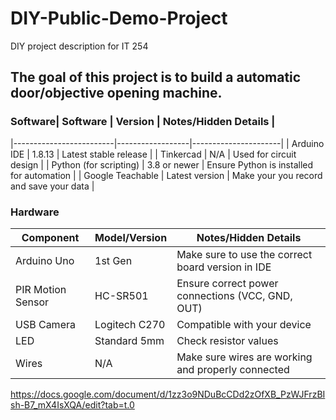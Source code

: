# DIY-Public-Demo-Project
DIY project description for IT 254

## The goal of this project is to build a automatic door/objective opening machine.

### Software| Software                | Version          | Notes/Hidden Details |
|-------------------------|------------------|----------------------|
| Arduino IDE             | 1.8.13           | Latest stable release |
| Tinkercad               | N/A              | Used for circuit design  |
| Python (for scripting)  | 3.8 or newer     | Ensure Python is installed for automation |
| Google Teachable        | Latest version   | Make your you record and save your data  |


### Hardware
| Component               | Model/Version     | Notes/Hidden Details |
|-------------------------|-------------------|----------------------|
| Arduino Uno             | 1st Gen           | Make sure to use the correct board version in IDE |
| PIR Motion Sensor       | HC-SR501          | Ensure correct power connections (VCC, GND, OUT) |
| USB Camera              | Logitech C270     | Compatible with your device |
| LED                     | Standard 5mm      | Check resistor values  |
|Wires                    | N/A               | Make sure wires are working and properly connected |

https://docs.google.com/document/d/1zz3o9NDuBcCDd2zOfXB_PzWJFrzBIsh-B7_mX4IsXQA/edit?tab=t.0
